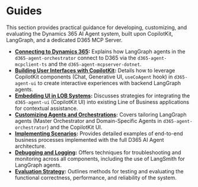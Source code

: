 # Guides

This section provides practical guidance for developing, customizing, and evaluating the Dynamics 365 AI Agent system, built upon CopilotKit, LangGraph, and a dedicated D365 MCP Server.

*   **[Connecting to Dynamics 365](./connecting-d365.md):** Explains how LangGraph agents in the `d365-agent-orchestrator` connect to D365 via the `d365-agent-mcpclient-ts` and the `d365-agent-mcpserver-dotnet`.
*   **[Building User Interfaces with CopilotKit](./building-uis.md):** Details how to leverage CopilotKit components (Chat, Generative UI, `useCoAgent` hook) in `d365-agent-ui` to create interactive experiences with backend LangGraph agents.
*   **[Embedding UI in LOB Systems](./embedding-ui-in-lob.md):** Discusses strategies for integrating the `d365-agent-ui` (CopilotKit UI) into existing Line of Business applications for contextual assistance.
*   **[Customizing Agents and Orchestrations](./customizing-agents.md):** Covers tailoring LangGraph agents (Master Orchestrator and Domain-Specific Agents in `d365-agent-orchestrator`) and the CopilotKit UI.
*   **[Implementing Scenarios](./implementing-scenarios/index.md):** Provides detailed examples of end-to-end business processes implemented with the full D365 AI Agent architecture.
*   **[Debugging and Logging](./debugging-logging.md):** Offers techniques for troubleshooting and monitoring across all components, including the use of LangSmith for LangGraph agents.
*   **[Evaluation Strategy](./evaluation.md):** Outlines methods for testing and evaluating the functional correctness, performance, and reliability of the system.
